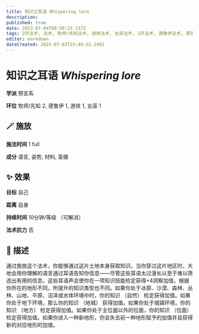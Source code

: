```yaml
---
title: 知识之耳语 Whispering lore
description: 
published: true
date: 2023-07-04T00:58:23.337Z
tags: 2环法术, 法术, 牧师/先知法术, 游侠法术, 女巫法术, 1环法术, 德鲁伊法术, 预言系
editor: markdown
dateCreated: 2023-07-03T23:40:55.299Z
---
```


# **知识之耳语** *Whispering lore*

**学派** 预言系 

**环位** 牧师/先知 2, 德鲁伊 1, 游侠 1, 女巫 1

## 🪄 施放

**施法时间** 1 full

**成分** 语言, 姿势, 材料, 圣徽

## ✨ 效果 

**目标** 自己 

**距离** 自身  

**持续时间** 10分钟/等级 （可解消） 

**法术抗力** 否

## 📖 描述

通过施放这个法术，你能够通过这片土地本身获取知识。当你穿过这片地区时，大地会用你理解的语言通过耳语告知你信息——尽管这些耳语太过漫长以至于难以筛选出有用的信息。这些耳语声会使你在一项知识技能检定获得+4洞察加值，根据你所在的地形不同，所提升的知识类型也不同。如果你处于冰原、沙漠、森林、丛林、山地、平原、沼泽或水体环境中时，你的知识 （自然） 检定获得加值。如果你处于地下环境，那么你的知识 （地城） 获得加值。如果你处于城镇环境，你的知识 （地方） 检定获得加值。如果你处于主位面以外的位面，你的知识 （位面） 检定获得加值。如果你进入一种新地形，你会失去前一种地形赋予的加值并且获得新的对应地形的加值。
    